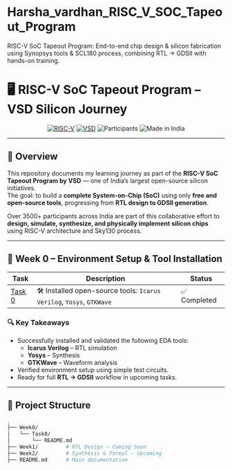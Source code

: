 # Harsha_vardhan_RISC_V_SOC_Tapeout_Program
RISC-V SoC Tapeout Program: End-to-end chip design &amp; silicon fabrication using Synopsys tools &amp; SCL180 process, combining RTL → GDSII with hands-on training.
# 🖥️ RISC-V SoC Tapeout Program – VSD Silicon Journey

<div align="center">

[![RISC-V](https://img.shields.io/badge/RISC--V-SoC%20Tapeout-blue?style=for-the-badge&logo=riscv)](https://riscv.org/)
[![VSD](https://img.shields.io/badge/VSD-Program-orange?style=for-the-badge)](https://vsdiat.vlsisystemdesign.com/)
![Participants](https://img.shields.io/badge/Participants-3500%2B-success?style=for-the-badge)
![Made in India](https://img.shields.io/badge/Made%20in-India-ff9933?style=for-the-badge)

</div>

---

## 📌 Overview

This repository documents my learning journey as part of the **RISC-V SoC Tapeout Program by VSD** — one of India’s largest open-source silicon initiatives.  
The goal: to build a **complete System-on-Chip (SoC)** using only **free and open-source tools**, progressing from **RTL design to GDSII generation**.

Over 3500+ participants across India are part of this collaborative effort to **design, simulate, synthesize, and physically implement silicon chips** using RISC-V architecture and Sky130 process.

---

## 🧰 Week 0 – Environment Setup & Tool Installation

| Task | Description | Status |
|------|-------------|--------|
| [Task 0](Week0/Task0/README.md) | 🛠️ Installed open-source tools: `Icarus Verilog`, `Yosys`, `GTKWave` | ✅ Completed |

### 🔍 Key Takeaways

- Successfully installed and validated the following EDA tools:
  - **Icarus Verilog** – RTL simulation
  - **Yosys** – Synthesis
  - **GTKWave** – Waveform analysis
- Verified environment setup using simple test circuits.
- Ready for full **RTL → GDSII** workflow in upcoming tasks.

---

## 📁 Project Structure

```bash
.
├── Week0/
│   └── Task0/
│       └── README.md
├── Week1/         # RTL Design – Coming Soon
├── Week2/         # Synthesis & Formal – Upcoming
├── README.md      # Main documentation
